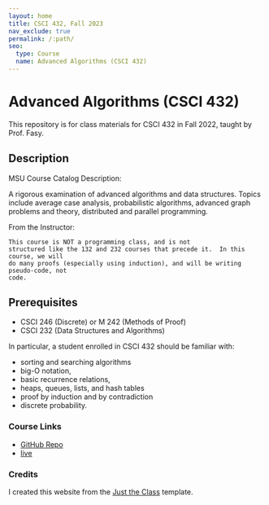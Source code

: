 ```yaml
---
layout: home
title: CSCI 432, Fall 2023
nav_exclude: true
permalink: /:path/
seo:
  type: Course
  name: Advanced Algorithms (CSCI 432)
---
```


# Advanced Algorithms (CSCI 432)

This repository is for class materials for CSCI 432 in Fall 2022, taught by Prof. Fasy.


## Description

MSU Course Catalog Description: 

A rigorous examination of advanced
algorithms and data structures. Topics include average case analysis,
probabilistic algorithms, advanced graph problems and theory, distributed and
parallel programming.

From the Instructor: 
```
This course is NOT a programming class, and is not
structured like the 132 and 232 courses that precede it.  In this course, we will
do many proofs (especially using induction), and will be writing pseudo-code, not
code.
```
## Prerequisites

* CSCI 246 (Discrete) or M 242 (Methods of Proof)
* CSCI 232 (Data Structures and Algorithms)

In particular, a student enrolled in CSCI 432
should be familiar with: 

* sorting and searching algorithms
* big-O notation, 
* basic recurrence relations,
* heaps, queues, lists, and hash tables
* proof by induction and by contradiction
* discrete probability.

### Course Links

* [GitHub Repo](https://github.com/msu/csci-432-fall2023)
* [live](https://msu.github.io/csci-432-fall2023/)

### Credits

I created this website from the [Just the Class](https://kevinl.info/just-the-class/) template.
